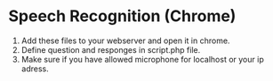 # Speech Recognition (Chrome)
1. Add these files to your webserver and open it in chrome.
2. Define question and responges in script.php file.
3. Make sure if you have allowed microphone for localhost or your ip adress.
